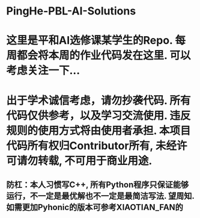 # PingHe-PBL-AI-Solutions

# 这里是平和AI选修课某学生的Repo. 每周都会将本周的作业代码发在这里. 可以考虑关注一下...

# 出于学术诚信考虑，请勿抄袭代码. 所有代码仅供参考，以及学习交流使用. 违反规则的使用方式将由使用者承担. 本项目代码所有权归Contributor所有, 未经许可请勿转载, 不可用于商业用途.

## 防杠：本人习惯写C++, 所有Python程序只保证能够运行，不一定是最优解也不一定是最简洁写法. 望周知. 如需更加Pyhonic的版本可参考XIAOTIAN_FAN的
